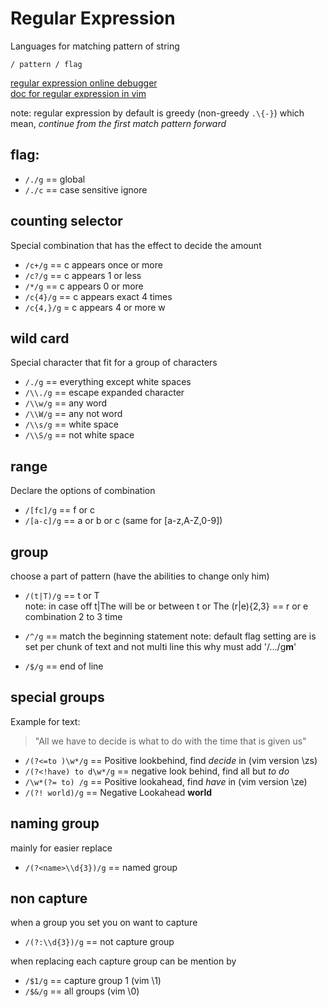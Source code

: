 # Regular Expression

Languages for matching pattern of string

```
/ pattern / flag
```
[regular expression online debugger](https://regex101.com)\
[doc for regular expression in vim](https://www.regular-expressions.info/refflavors.html)

note: regular expression by default is greedy (non-greedy `.\{-}`)
which mean, _continue from the first match pattern forward_

## flag:

* `/./g` == global
* `/./c` == case sensitive ignore

## counting selector 

Special combination that has the effect to decide the amount 

* `/c+/g` == c appears once or more
* `/c?/g` == c appears 1 or less
* `/*/g` == c appears 0 or more
* `/c{4}/g` == c appears exact 4 times
* `/c{4,}/g` = c appears 4 or more w

## wild card

Special character that fit for a group of characters

* `/./g` == everything except white spaces 
* `/\\./g` == escape expanded character
* `/\\w/g` == any word
* `/\\W/g` == any not word
* `/\\s/g` == white space
* `/\\S/g` == not white space

## range

Declare the options of combination

* `/[fc]/g` == f or c
* `/[a-c]/g` == a or b or c (same for [a-z,A-Z,0-9])

## group

choose a part of pattern (have the abilities to change only him) 

* `/(t|T)/g` == t or T\
 note: in case off t|The will be or between t or The
(r|e){2,3} == r or e combination 2 to 3 time


* `/^/g` == match the beginning statement
 note: default flag setting are is set per chunk of text and not multi line
this why must add '/.../g**m**'
* `/$/g` == end of line

## special groups

Example for text:
>"All we have to decide is what to do with the time that is given us"

* `/(?<=to )\w*/g` == Positive lookbehind, find _decide_ in (vim version \zs)
* `/(?<!have) to d\w*/g` == negative look behind, find all but _to do_  
* `/\w*(?= to) /g` == Positive lookahead, find _have_ in  (vim version \ze)
* `/(?! world)/g` == Negative Lookahead  **world**

## naming group

mainly for easier replace 

* `/(?<name>\\d{3})/g` == named group

## non capture

when a group you set you on want to capture

* `/(?:\\d{3})/g` == not capture group

when replacing each capture group can be mention by
* `/$1/g` == capture group 1 (vim \1)
* `/$&/g` == all groups (vim \0)
